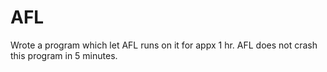 # AFL
Wrote a program which let AFL runs on it for appx 1 hr. AFL does not crash this program in 5 minutes.
